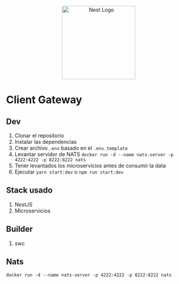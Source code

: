 <p align="center">
  <a href="http://nestjs.com/" target="blank"><img src="https://nestjs.com/img/logo-small.svg" width="200" alt="Nest Logo" /></a>
</p>

# Client Gateway

## Dev

1. Clonar el repositorio
2. Instalar las dependencias
3. Crear archivo `.env` basado en el `.env.template`
4. Levantar servidor de NATS `docker run -d --name nats-server -p 4222:4222 -p 8222:8222 nats`
5. Tener levantados los microservicios antes de consumir la data
6. Ejecutar `yarn start:dev` o `npm run start:dev`

## Stack usado

1. NestJS
2. Microservicios

## Builder

1. swc

## Nats

```
docker run -d --name nats-server -p 4222:4222 -p 8222:8222 nats
```
